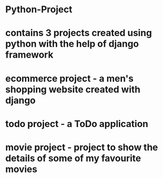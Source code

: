 # Python-Project
# contains 3 projects created using python with the help of django framework
# ecommerce project - a men's shopping website created with django 
# todo project - a ToDo application
# movie project - project to show the details of some of my favourite movies
